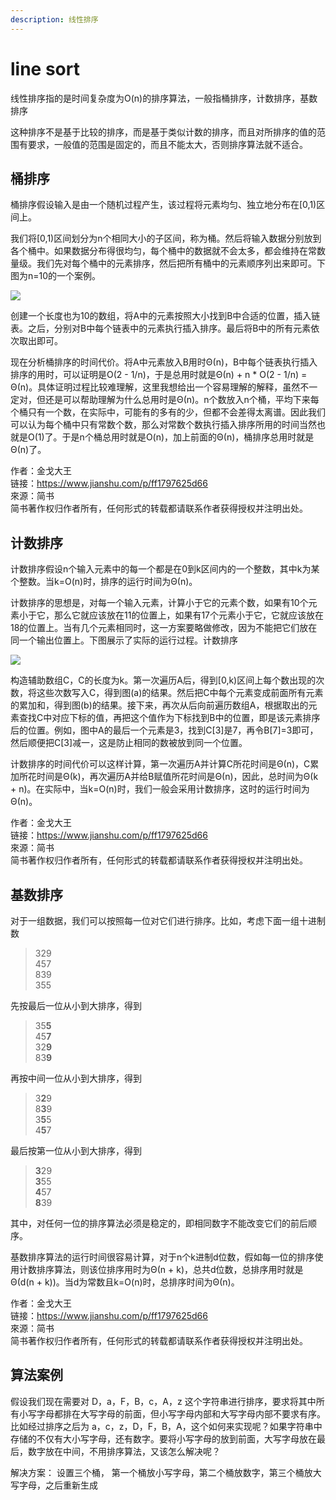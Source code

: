 ```yaml
---
description: 线性排序
---
```


# line sort

线性排序指的是时间复杂度为O\(n\)的排序算法，一般指桶排序，计数排序，基数排序

这种排序不是基于比较的排序，而是基于类似计数的排序，而且对所排序的值的范围有要求，一般值的范围是固定的，而且不能太大，否则排序算法就不适合。

## 桶排序

桶排序假设输入是由一个随机过程产生，该过程将元素均匀、独立地分布在\[0,1\)区间上。

我们将\[0,1\)区间划分为n个相同大小的子区间，称为桶。然后将输入数据分别放到各个桶中。如果数据分布得很均匀，每个桶中的数据就不会太多，都会维持在常数量级。我们先对每个桶中的元素排序，然后把所有桶中的元素顺序列出来即可。下图为n=10的一个案例。

![](//upload-images.jianshu.io/upload_images/1186132-1ea2b9a00e9dbeb5.png?imageMogr2/auto-orient/strip%7CimageView2/2/w/675/format/webp)

创建一个长度也为10的数组，将A中的元素按照大小找到B中合适的位置，插入链表。之后，分别对B中每个链表中的元素执行插入排序。最后将B中的所有元素依次取出即可。

现在分析桶排序的时间代价。将A中元素放入B用时Θ\(n\)，B中每个链表执行插入排序的用时，可以证明是O\(2 - 1/n\)，于是总用时就是Θ\(n\) + n \* O\(2 - 1/n\) = Θ\(n\)。具体证明过程比较难理解，这里我想给出一个容易理解的解释，虽然不一定对，但还是可以帮助理解为什么总用时是Θ\(n\)。n个数放入n个桶，平均下来每个桶只有一个数，在实际中，可能有的多有的少，但都不会差得太离谱。因此我们可以认为每个桶中只有常数个数，那么对常数个数执行插入排序所用的时间当然也就是O\(1\)了。于是n个桶总用时就是O\(n\)，加上前面的Θ\(n\)，桶排序总用时就是Θ\(n\)了。

  
  
作者：金戈大王  
链接：https://www.jianshu.com/p/ff1797625d66  
來源：简书  
简书著作权归作者所有，任何形式的转载都请联系作者获得授权并注明出处。



## 计数排序

计数排序假设n个输入元素中的每一个都是在0到k区间内的一个整数，其中k为某个整数。当k=O\(n\)时，排序的运行时间为Θ\(n\)。

计数排序的思想是，对每一个输入元素，计算小于它的元素个数，如果有10个元素小于它，那么它就应该放在11的位置上，如果有17个元素小于它，它就应该放在18的位置上。当有几个元素相同时，这一方案要略做修改，因为不能把它们放在同一个输出位置上。下图展示了实际的运行过程。计数排序

![](//upload-images.jianshu.io/upload_images/1186132-945c959a74a71c1c.jpg?imageMogr2/auto-orient/strip%7CimageView2/2/w/597/format/webp)

构造辅助数组C，C的长度为k。第一次遍历A后，得到\[0,k\)区间上每个数出现的次数，将这些次数写入C，得到图\(a\)的结果。然后把C中每个元素变成前面所有元素的累加和，得到图\(b\)的结果。接下来，再次从后向前遍历数组A，根据取出的元素查找C中对应下标的值，再把这个值作为下标找到B中的位置，即是该元素排序后的位置。例如，图中A的最后一个元素是3，找到C\[3\]是7，再令B\[7\]=3即可，然后顺便把C\[3\]减一，这是防止相同的数被放到同一个位置。

计数排序的时间代价可以这样计算，第一次遍历A并计算C所花时间是Θ\(n\)，C累加所花时间是Θ\(k\)，再次遍历A并给B赋值所花时间是Θ\(n\)，因此，总时间为Θ\(k + n\)。在实际中，当k=O\(n\)时，我们一般会采用计数排序，这时的运行时间为Θ\(n\)。  
  
作者：金戈大王  
链接：https://www.jianshu.com/p/ff1797625d66  
來源：简书  
简书著作权归作者所有，任何形式的转载都请联系作者获得授权并注明出处。



## **基数排序**

对于一组数据，我们可以按照每一位对它们进行排序。比如，考虑下面一组十进制数

> 329  
>  457  
>  839  
>  355

先按最后一位从小到大排序，得到

> 35**5**  
>  45**7**  
>  32**9**  
>  83**9**

再按中间一位从小到大排序，得到

> 3**2**9  
>  8**3**9  
>  3**5**5  
>  4**5**7

最后按第一位从小到大排序，得到

> **3**29  
>  **3**55  
>  **4**57  
>  **8**39

其中，对任何一位的排序算法必须是稳定的，即相同数字不能改变它们的前后顺序。

基数排序算法的运行时间很容易计算，对于n个k进制d位数，假如每一位的排序使用计数排序算法，则该位排序用时为Θ\(n + k\)，总共d位数，总排序用时就是Θ\(d\(n + k\)\)。当d为常数且k=O\(n\)时，总排序时间为Θ\(n\)。  
  
作者：金戈大王  
链接：https://www.jianshu.com/p/ff1797625d66  
來源：简书  
简书著作权归作者所有，任何形式的转载都请联系作者获得授权并注明出处。





## 算法案例



假设我们现在需要对 D，a，F，B，c，A，z 这个字符串进行排序，要求将其中所有小写字母都排在大写字母的前面，但小写字母内部和大写字母内部不要求有序。比如经过排序之后为 a，c，z，D，F，B，A，这个如何来实现呢？如果字符串中存储的不仅有大小写字母，还有数字。要将小写字母的放到前面，大写字母放在最后，数字放在中间，不用排序算法，又该怎么解决呢？

解决方案： 设置三个桶， 第一个桶放小写字母，第二个桶放数字，第三个桶放大写字母，之后重新生成

